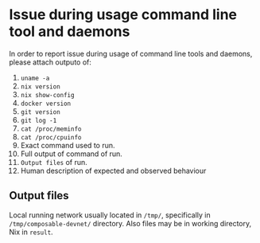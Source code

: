 # Issue during usage command line tool and daemons

In order to report issue during usage of command line tools and daemons,
please attach outputo of:

1. `uname -a`
2. `nix version`
3. `nix show-config`
4. `docker version`
5. `git version`
6. `git log -1`
7. `cat /proc/meminfo`
8. `cat /proc/cpuinfo`
9. Exact command used to run.
10. Full output of command of run.
12. `Output files` of run.
13. Human description of expected and observed behaviour

##  Output files

Local running network usually located in `/tmp/`, specifically in `/tmp/composable-devnet/` directory. 
Also files may be in working directory, Nix in `result`. 
